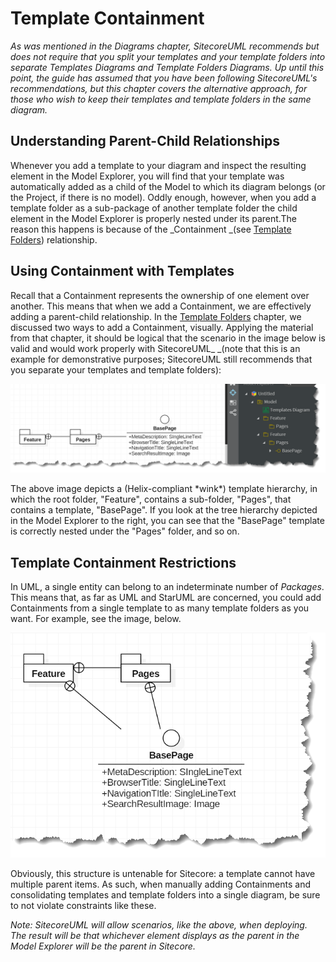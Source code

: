 # Template Containment

_As was mentioned in the Diagrams chapter, SitecoreUML recommends but does not require that you split your templates and your template folders into separate Templates Diagrams and Template Folders Diagrams. Up until this point, the guide has assumed that you have been following SitecoreUML's recommendations, but this chapter covers the alternative approach, for those who wish to keep their templates and template folders in the same diagram._

## Understanding Parent-Child Relationships

Whenever you add a template to your diagram and inspect the resulting element in the Model Explorer, you will find that your template was automatically added as a child of the Model to which its diagram belongs \(or the Project, if there is no model\). Oddly enough, however, when you add a template folder as a sub-package of another template folder the child element in the Model Explorer is properly nested under its parent.The reason this happens is because of the _Containment _\(see [Template Folders](/guide/template-folders.md)\) relationship.

## Using Containment with Templates

Recall that a Containment represents the ownership of one element over another. This means that when we add a Containment, we are effectively adding a parent-child relationship. In the [Template Folders](/guide/template-folders.md) chapter, we discussed two ways to add a Containment, visually. Applying the material from that chapter, it should be logical that the scenario in the image below is valid and would work properly with SitecoreUML_ _\(note that this is an example for demonstrative purposes; SitecoreUML still recommends that you separate your templates and template folders\):

![](/assets/StarUML-TreeHierarchy-OneDiagramWithHierarchy.png)

The above image depicts a \(Helix-compliant \*wink\*\) template hierarchy, in which the root folder, "Feature", contains a sub-folder, "Pages", that contains a template, "BasePage". If you look at the tree hierarchy depicted in the Model Explorer to the right, you can see that the "BasePage" template is correctly nested under the "Pages" folder, and so on.

## Template Containment Restrictions

In UML, a single entity can belong to an indeterminate number of _Packages_. This means that, as far as UML and StarUML are concerned, you could add Containments from a single template to as many template folders as you want. For example, see the image, below.

![](/assets/StarUML-TreeHierarchy-MultipleContainments.png)

Obviously, this structure is untenable for Sitecore: a template cannot have multiple parent items. As such, when manually adding Containments and consolidating templates and template folders into a single diagram, be sure to not violate constraints like these.

_Note: SitecoreUML will allow scenarios, like the above, when deploying. The result will be that whichever element displays as the parent in the Model Explorer will be the parent in Sitecore._

